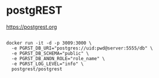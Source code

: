 # postgREST
https://postgrest.org


<code>
docker run -it -d -p 3009:3000 \
  -e PGRST_DB_URI="postgres://uid:pwd@server:5555/db" \
  -e PGRST_DB_SCHEMA="public" \
  -e PGRST_DB_ANON_ROLE="role_name" \
  -e PGRST_LOG_LEVEL="info" \
  postgrest/postgrest
</code>

